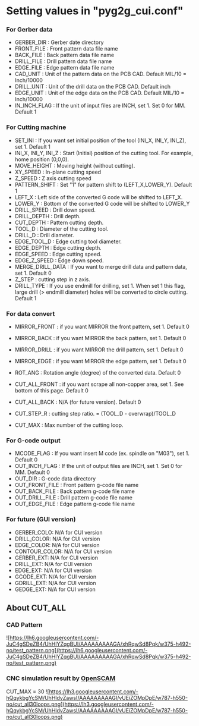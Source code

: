 # Setting values in "pyg2g\_cui.conf" #

### For Gerber data ###
  * GERBER\_DIR : Gerber date directory
  * FRONT\_FILE : Front pattern data file name
  * BACK\_FILE : Back pattern data file name
  * DRILL\_FILE : Drill pattern data file name
  * EDGE\_FILE : Edge pattern data file name
  * CAD\_UNIT : Unit of the pattern data on the PCB CAD. Default MIL/10 = Inch/10000
  * DRILL\_UNIT : Unit of the drill data on the PCB CAD. Default inch
  * EDGE\_UNIT :  Unit of the edge data on the PCB CAD. Default MIL/10 = Inch/10000
  * IN\_INCH\_FLAG : If the unit of input files are INCH, set 1. Set 0 for MM. Default 1

### For Cutting machine ###
  * SET\_INI : If you want set initial position of the tool (INI\_X, INI\_Y, INI\_Z), set 1. Default 1
  * INI\_X, INI\_Y, INI\_Z : Start (Initial) position of the cutting tool. For example, home position (0,0,0).
  * MOVE\_HEIGHT : Moving height (without cutting).
  * XY\_SPEED : In-plane cutting speed
  * Z\_SPEED : Z axis cutting speed
  * PATTERN\_SHIFT : Set "1" for pattern shift to (LEFT\_X,LOWER\_Y). Default 1
  * LEFT\_X : Left side of the converted G code will be shifted to LEFT\_X.
  * LOWER\_Y : Bottom of the converted G code will be shifted to LOWER\_Y
  * DRILL\_SPEED : Drill down speed.
  * DRILL\_DEPTH : Drill depth.
  * CUT\_DEPTH : Pattern cutting depth.
  * TOOL\_D : Diameter of the cutting tool.
  * DRILL\_D : Drill diameter.
  * EDGE\_TOOL\_D : Edge cutting tool diameter.
  * EDGE\_DEPTH : Edge cutting depth.
  * EDGE\_SPEED : Edge cutting speed.
  * EDGE\_Z\_SPEED : Edge down speed.
  * MERGE\_DRILL\_DATA : If you want to merge drill data and pattern data, set 1. Default 0
  * Z\_STEP : cutting step in z axis.
  * DRILL\_TYPE : If you use endmill for drilling, set 1. When set 1 this flag, large drill (> endmill diameter) holes will be converted to circle cutting. Default 1
### For data convert ###
  * MIRROR\_FRONT :  if you want MIRROR the front pattern, set 1. Default 0
  * MIRROR\_BACK :  if you want MIRROR the back pattern, set 1. Default 0
  * MIRROR\_DRILL :  if you want MIRROR the drill pattern, set 1. Default 0
  * MIRROR\_EDGE : if you want MIRROR the edge pattern, set 1. Default 0
  * ROT\_ANG : Rotation angle (degree) of the converted data. Default 0

  * CUT\_ALL\_FRONT : if you want scrape all non-copper area, set 1. See bottom of this page. Default 0
  * CUT\_ALL\_BACK :  N/A (for future version). Default 0
  * CUT\_STEP\_R : cutting step ratio. = (TOOL\_D - overwrap)/TOOL\_D
  * CUT\_MAX : Max number of the cutting loop.

### For G-code output ###
  * MCODE\_FLAG : If you want insert M code (ex. spindle on "M03"), set 1. Default 0
  * OUT\_INCH\_FLAG : If the unit of output files are INCH, set 1. Set 0 for MM. Default 0
  * OUT\_DIR : G-code data directory
  * OUT\_FRONT\_FILE : Front pattern g-code file name
  * OUT\_BACK\_FILE : Back pattern g-code file name
  * OUT\_DRILL\_FILE : Drill pattern g-code file name
  * OUT\_EDGE\_FILE : Edge pattern g-code file name

### For future (GUI version) ###
  * GERBER\_COLO: N/A for CUI version
  * DRILL\_COLOR: N/A for CUI version
  * EDGE\_COLOR: N/A for CUI version
  * CONTOUR\_COLOR: N/A for CUI version
  * GERBER\_EXT: N/A for CUI version
  * DRILL\_EXT: N/A for CUI version
  * EDGE\_EXT: N/A for CUI version
  * GCODE\_EXT: N/A for CUI version
  * GDRILL\_EXT: N/A for CUI version
  * GEDGE\_EXT: N/A for CUI version

## About CUT\_ALL ##
### CAD Pattern ###
![https://lh6.googleusercontent.com/-JuC4gSDeZB4/UhHlYZqgBUI/AAAAAAAAAGA/xhRqwSd8Pqk/w375-h492-no/test_pattern.png](https://lh6.googleusercontent.com/-JuC4gSDeZB4/UhHlYZqgBUI/AAAAAAAAAGA/xhRqwSd8Pqk/w375-h492-no/test_pattern.png)

### CNC simulation result by [OpenSCAM](http://openscam.com/) ###
CUT\_MAX = 30
![https://lh3.googleusercontent.com/-hQqykbgYcSM/UhHldvZawsI/AAAAAAAAAGI/vUEiZOMpDpE/w787-h550-no/cut_all30loops.png](https://lh3.googleusercontent.com/-hQqykbgYcSM/UhHldvZawsI/AAAAAAAAAGI/vUEiZOMpDpE/w787-h550-no/cut_all30loops.png)